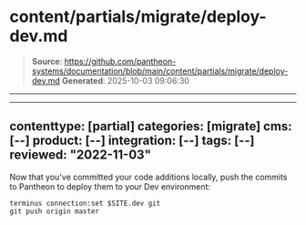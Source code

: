 # content/partials/migrate/deploy-dev.md

> **Source**: https://github.com/pantheon-systems/documentation/blob/main/content/partials/migrate/deploy-dev.md
> **Generated**: 2025-10-03 09:06:30

---

---
contenttype: [partial]
categories: [migrate]
cms: [--]
product: [--]
integration: [--]
tags: [--]
reviewed: "2022-11-03"
---

Now that you've committed your code additions locally, push the commits to Pantheon to deploy them to your Dev environment:

```bash{promptUser: user}
terminus connection:set $SITE.dev git
git push origin master
```
